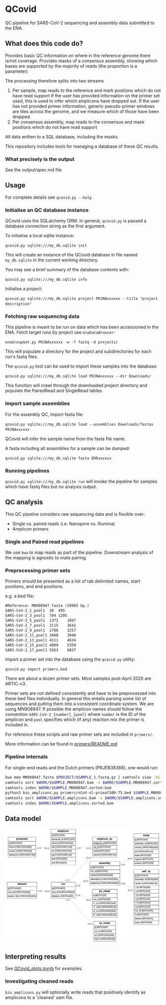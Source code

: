 # QCovid

QC pipeline for SARS-CoV-2 sequencing and assembly data submitted to the ENA.

## What does this code do?

Provides basic QC information on where in the reference genome there is/not coverage.
Provides masks of a consensus assembly, showing which bases are supported by the majority of reads (the proportion is a parameter)

The processing therefore splits into two streams

1. Per sample, map reads to the reference and mark positions which do not have read support 
   If the user has provided information on the primer set used, this is used to infer which amplicons have dropped out.
   If the user has not provided primer information, generic pseudo-primer windows are tiles across the genome, and we measure which
   of those have been dropped.
2. Per consensus assembly, map reads to the consensus and mask positions which do not have read support

All data written to a SQL database, including the masks.

This repository includes tools for managing a database of these QC results.

### What precisely is the output

See the output/spec.md file

## Usage

For complete details see `qcovid.py --help`

### Initialise an QC database instance

QCovid uses the SQLalchemy ORM. In general, `qcovid.py` is passed a database connection string as the first argument.

To initialise a local sqlite instance:

`qcovid.py sqlite:///my_db.sqlite init`

This will create an instance of the QCovid database in file named `my_db.sqlite` in the current working directory.

You may see a brief summary of the database contents with:

`qcovid.py sqlite:///my_db.sqlite info`

Initialise a project:

`qcovid.py sqlite:///my_db.sqlite project PRJNAxxxxxx --title "project description"`

### Fetching raw sequencing data

This pipeline is meant to be run on data which has been accessioned in the ENA. Fetch target runs by project use `enaDataBrowser`:

`enaGroupGet.py PRJNAxxxxxx -w -f fastq -d projects/`

This will populate a directory for the project and subdirectories for each run's fastq files.

The `qcovid.py` tool can be used to import these samples into the database:

`qcovid.py sqlite:///my_db.sqlite load PRJNAxxxxxx --dir Downloads/`

This function will crawl through the downloaded project directory and populate the PairedRead and SingleRead tables.

### Import sample assemblies

For the assembly QC, import fasta file:

`qcovid.py sqlite:///my_db.sqlite load --assemblies Downloads/fastas PRJNAxxxxxx`

QCovid will infer the sample name from the fasta file name.

A fasta including all assemblies for a sample can be dumped:

`qcovid.py sqlite:///my_db.sqlite fasta ERRxxxxxx`

### Running pipelines

`qcovid.py sqlite:///my_db.sqlite run` will invoke the pipeline for samples which have fastq files but no analysis output.

## QC analysis 

This QC pipeline considers raw sequencing data and is flexible over:

* Single vs. paired reads (i.e. Nanopore vs. Illumina)
* Amplicon primers

### Single and Paired read pipelines

We use `bwa` to map reads as part of the pipeline. Downstream analysis of the mapping is agnostic to mate pairing.

### Preprocessing primer sets

Primers should be presented as a list of tab delimited names, start positions, and end positions.

e.g. a bed file:

```
#Reference: MN908947.fasta (29903 bp.)
SARS-CoV-2_1_pool1	30	495
SARS-CoV-2_3_pool1	704	1205
SARS-CoV-2_5_pool1	1372	1897
SARS-CoV-2_7_pool1	2115	2642
SARS-CoV-2_9_pool1	2786	3257
SARS-CoV-2_11_pool1	3460	3948
SARS-CoV-2_13_pool1	4111	4634
SARS-CoV-2_15_pool1	4809	5359
SARS-CoV-2_17_pool1	5563	6037
```

Import a primer set into the database using the `qcovid.py` utility:

`qcovid.py import primers.bed`

There are about a dozen primer sets. Most samples post-April 2020 are ARTIC-v3.

Primer sets are not defined consistently and have to be preprocessed into these bed files individually. In general this entails parsing some list of sequences and putting them into a consistent coordinate system. We are using MN908947. If possible the amplicon names should follow the convention `SARS-CoV-2_{number}_{pool}` where `number` is the ID of the amplicon and `pool` specifies which (if any) reaction mix the primer is included in.

For reference these scripts and raw primer sets are included in `primers/`.

More information can be found in [primers/README.md](primers/README.md)

### Pipeline internals

For single-end reads and the Dutch primers (PRJEB38388), one would run:

```bash
bwa mem MN908947.fasta $PROJECT/$SAMPLE_1.fastq.gz | samtools view -bS - > $WORK/$SAMPLE.MN908947.bam
samtools sort $WORK/$SAMPLE.MN908947.bam -o $WORK/$SAMPLE.MN908947.sorted.bam
samtools index $WORK/$SAMPLE.MN908947.sorted.bam
python3 bin_amplicons.py primers/nCoV-nl-primal500-75.bed $SAMPLE.MN908947.sorted.bam
samtools sort $WORK/$SAMPLE.amplicons.bam -o $WORK/$SAMPLE.amplicons.sorted.bam
samtools index $WORK/$SAMPLE.amplicons.sorted.bam
```
## Data model

![QCovid ORM schema](doc/schema.png)

## Interpreting results

See [QCovid_plots.ipynb](QCovid_plots.ipynb) for examples.

### Investigating cleaned reads
`bin_amplicons.py` will optionally write reads that positively identify as amplicons to a 'cleaned' sam file.

